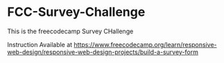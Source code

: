# FCC-Survey-Challenge
This is the freecodecamp Survey CHallenge

Instruction Available at https://www.freecodecamp.org/learn/responsive-web-design/responsive-web-design-projects/build-a-survey-form
